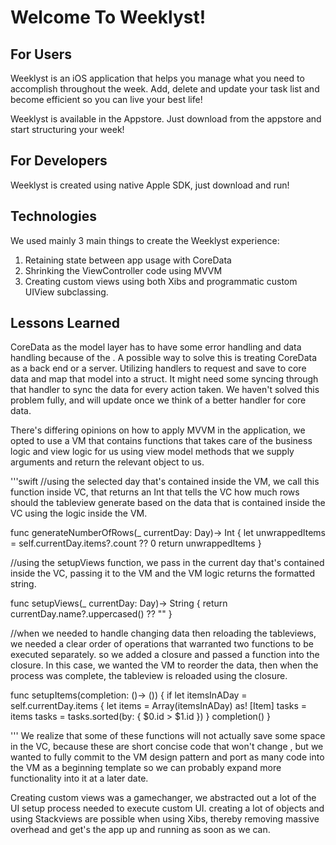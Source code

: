 
# Welcome To Weeklyst!

## For Users

Weeklyst is an iOS application that helps you manage what you need to accomplish throughout the week. Add, delete and update your task list and become efficient so you can live your best life!

Weeklyst is available in the Appstore. Just download from the appstore and start structuring your week!


## For Developers

Weeklyst is created using native Apple SDK, just download and run!

## Technologies

We used mainly 3 main things to create the Weeklyst experience:
1.  Retaining state between app usage with CoreData
2.  Shrinking the ViewController code using MVVM
3.  Creating custom views using both Xibs and programmatic custom UIView subclassing.

## Lessons Learned

CoreData as the model layer has to have some error handling and data handling because of the . A possible way to solve this is treating CoreData as a back end or a server. Utilizing handlers to request and save to core data and map that model into a struct. It might need some syncing through that handler to sync the data for every action taken. We haven't solved this problem fully, and will update once we think of a better handler for core data.

There's differing opinions on how to apply MVVM in the application, we opted to use a VM that contains functions that takes care of the business logic and view logic for us using view model methods that we supply arguments and return the relevant object to us.

'''swift
//using the selected day that's contained inside the VM, we call this function inside VC, that returns an Int that tells the VC how much rows should the tableview generate based on the data that is contained inside the VC using the logic inside the VM.

func generateNumberOfRows(_ currentDay: Day)-> Int {
     let unwrappedItems = self.currentDay.items?.count ?? 0
     return unwrappedItems
 }

 //using the setupViews function, we pass in the current day that's contained inside the VC, passing it to the VM and the VM logic returns the formatted string.

 func setupViews(_ currentDay: Day)-> String {
     return currentDay.name?.uppercased() ?? ""
 }

//when we needed to handle changing data then reloading the tableviews, we needed a clear order of operations that warranted two functions to be executed separately. so we added a closure and passed a function into the closure. In this case, we wanted the VM to reorder the data, then when the process was complete, the tableview is reloaded using the closure.

 func setupItems(completion: ()-> ()) {
     if let itemsInADay = self.currentDay.items {
         let items = Array(itemsInADay) as! [Item]
         tasks = items
         tasks = tasks.sorted(by: { $0.id > $1.id })
     }
     completion()
 }

'''
We realize that some of these functions will not actually save some space in the VC, because these are short concise code that won't change , but we wanted to fully commit to the VM design pattern and port as many code into the VM as a beginning template so we can probably expand more functionality into it at a later date.

Creating custom views was a gamechanger, we abstracted out a lot of the UI setup process needed to execute custom UI. creating a lot of objects and using Stackviews are possible when using Xibs, thereby removing massive overhead and get's the app up and running as soon as we can.

